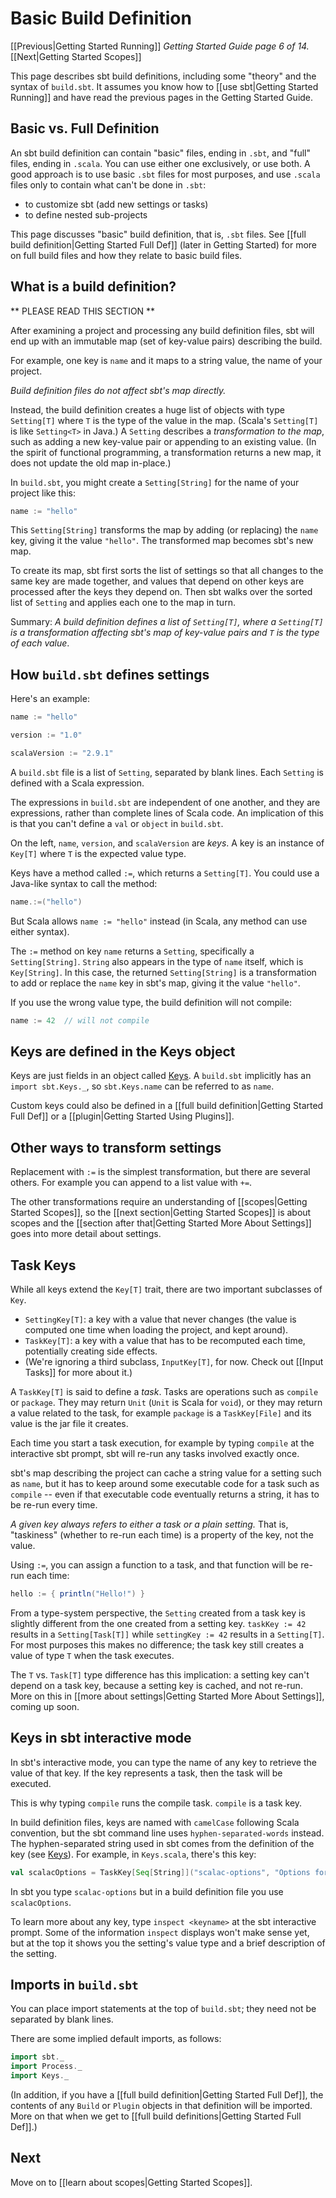 [Keys]: http://harrah.github.com/xsbt/latest/sxr/Keys.scala.html

# Basic Build Definition

[[Previous|Getting Started Running]] _Getting Started Guide page 6 of 14._ [[Next|Getting Started Scopes]]

This page describes sbt build definitions, including some "theory" and the
syntax of `build.sbt`. It assumes you know how to [[use sbt|Getting Started Running]] and
have read the previous pages in the Getting Started Guide.

## Basic vs. Full Definition

An sbt build definition can contain "basic" files, ending in `.sbt`, and
"full" files, ending in `.scala`. You can use either one exclusively, or use
both. A good approach is to use basic `.sbt` files for most purposes, and
use `.scala` files only to contain what can't be done in `.sbt`:

 - to customize sbt (add new settings or tasks)
 - to define nested sub-projects

This page discusses "basic" build definition, that is, `.sbt` files.  See
[[full build definition|Getting Started Full Def]] (later in Getting Started) for more on full build
files and how they relate to basic build files.

## What is a build definition?

** PLEASE READ THIS SECTION **

After examining a project and processing any build definition files, sbt
will end up with an immutable map (set of key-value pairs) describing the
build.

For example, one key is `name` and it maps to a string value, the name of
your project.

_Build definition files do not affect sbt's map directly._

Instead, the build definition creates a huge list of objects with type
`Setting[T]` where `T` is the type of the value in the map. (Scala's
`Setting[T]` is like `Setting<T>` in Java.) A `Setting` describes a
_transformation to the map_, such as adding a new key-value pair or
appending to an existing value.  (In the spirit of functional programming, a
transformation returns a new map, it does not update the old map in-place.)

In `build.sbt`, you might create a `Setting[String]` for the name of your
project like this:

```scala
name := "hello"
```

This `Setting[String]` transforms the map by adding (or replacing) the
`name` key, giving it the value `"hello"`. The transformed map becomes sbt's
new map.

To create its map, sbt first sorts the list of settings so that
all changes to the same key are made together, and values that depend on
other keys are processed after the keys they depend on. Then sbt walks over
the sorted list of `Setting` and applies each one to the map in turn.

Summary: _A build definition defines a list of `Setting[T]`, where a
`Setting[T]` is a transformation affecting sbt's map of key-value pairs and
`T` is the type of each value_.

## How `build.sbt` defines settings

Here's an example:

```scala
name := "hello"

version := "1.0"

scalaVersion := "2.9.1"
```

A `build.sbt` file is a list of `Setting`, separated by blank lines. Each
`Setting` is defined with a Scala expression.

The expressions in `build.sbt` are independent of one another, and they are
expressions, rather than complete lines of Scala code. An implication of
this is that you can't define a `val` or `object` in `build.sbt`.

On the left, `name`, `version`, and `scalaVersion` are _keys_. A key is an
instance of `Key[T]` where `T` is the expected value type.

Keys have a method called `:=`, which returns a `Setting[T]`. You could
use a Java-like syntax to call the method:

```scala
name.:=("hello")
```

But Scala allows `name := "hello"` instead (in Scala, any method can use either syntax).

The `:=` method on key `name` returns a `Setting`, specifically a
`Setting[String]`. `String` also appears in the type of `name` itself, which
is `Key[String]`. In this case, the returned `Setting[String]` is
a transformation to add or replace the `name` key in sbt's map, giving it
the value `"hello"`.

If you use the wrong value type, the build definition will not compile:

```scala
name := 42  // will not compile
```

## Keys are defined in the Keys object

Keys are just fields in an object called [Keys]. A `build.sbt` implicitly
has an `import sbt.Keys._`, so `sbt.Keys.name` can be referred to as `name`.

Custom keys could also be defined in a
[[full build definition|Getting Started Full Def]] or a [[plugin|Getting Started Using Plugins]].

## Other ways to transform settings

Replacement with `:=` is the simplest transformation, but there are several
others. For example you can append to a list value with `+=`.

The other transformations require an understanding of [[scopes|Getting Started Scopes]], so the
[[next section|Getting Started Scopes]] is about scopes and the
[[section after that|Getting Started More About Settings]] goes into more detail about settings.

## Task Keys

While all keys extend the `Key[T]` trait, there are two important
subclasses of `Key`.

 - `SettingKey[T]`: a key with a value that never changes (the value is
   computed one time when loading the project, and kept around).
 - `TaskKey[T]`: a key with a value that has to be recomputed each time,
   potentially creating side effects.
 - (We're ignoring a third subclass, `InputKey[T]`, for now. Check out
   [[Input Tasks]] for more about it.)

A `TaskKey[T]` is said to define a _task_. Tasks are operations such as
`compile` or `package`. They may return `Unit` (`Unit` is Scala for `void`),
or they may return a value related to the task, for example `package` is a
`TaskKey[File]` and its value is the jar file it creates.

Each time you start a task execution, for example by typing `compile` at the
interactive sbt prompt, sbt will re-run any tasks involved exactly once.

sbt's map describing the project can cache a string value for a setting such
as `name`, but it has to keep around some executable code for a task such as
`compile` -- even if that executable code eventually returns a string, it
has to be re-run every time.

_A given key always refers to either a task or a plain setting._ That is,
"taskiness" (whether to re-run each time) is a property of the key, not the
value.

Using `:=`, you can assign a function to a task, and that function will be
re-run each time:

```scala
hello := { println("Hello!") }
```

From a type-system perspective, the `Setting` created from a task key is
slightly different from the one created from a setting key. `taskKey := 42`
results in a `Setting[Task[T]]` while `settingKey := 42` results in a
`Setting[T]`. For most purposes this makes no difference; the task key still
creates a value of type `T` when the task executes.

The `T` vs. `Task[T]` type difference has this implication: a setting key
can't depend on a task key, because a setting key is cached, and not
re-run. More on this in [[more about settings|Getting Started More About Settings]], coming up soon.

## Keys in sbt interactive mode

In sbt's interactive mode, you can type the name of any key to retrieve
the value of that key. If the key represents a task, then the task will be
executed.

This is why typing `compile` runs the compile task. `compile` is a task key.

In build definition files, keys are named with `camelCase` following Scala
convention, but the sbt command line uses `hyphen-separated-words`
instead. The hyphen-separated string used in sbt comes from the definition of the key (see
[Keys]). For example, in `Keys.scala`, there's this key:

```scala
val scalacOptions = TaskKey[Seq[String]]("scalac-options", "Options for the Scala compiler.")
```

In sbt you type `scalac-options` but in a build definition file you use `scalacOptions`.

To learn more about any key, type `inspect <keyname>` at the sbt interactive
prompt. Some of the information `inspect` displays won't make sense yet, but
at the top it shows you the setting's value type and a brief description of
the setting.

## Imports in `build.sbt`

You can place import statements at the top of `build.sbt`; they need not be
separated by blank lines.

There are some implied default imports, as follows:

```scala
import sbt._
import Process._
import Keys._
```

(In addition, if you have a [[full build definition|Getting Started Full Def]],
the contents of any `Build` or `Plugin` objects in that definition will be
imported. More on that when we get to
[[full build definitions|Getting Started Full Def]].)

## Next

Move on to [[learn about scopes|Getting Started Scopes]].

